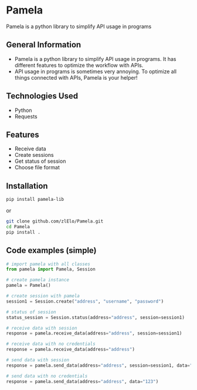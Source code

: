# Pamela
Pamela is a python library to simplify API usage in programs

## General Information
- Pamela is a python library to simplify API usage in programs. It has different features to optimize the workflow with APIs.
- API usage in programs is sometimes very annoying. To optimize all things connected with APIs, Pamela is your helper!
  
## Technologies Used
- Python
- Requests
  
## Features
- Receive data
- Create sessions
- Get status of session
- Choose file format

## Installation
```bash
pip install pamela-lib
```

or

```bash
git clone github.com/zlElo/Pamela.git
cd Pamela
pip install .
```

## Code examples (simple)
```py
# import pamela with all classes
from pamela import Pamela, Session

# create pamela instance
pamela = Pamela()

# create session with pamela
session1 = Session.create("address", "username", "password")

# status of session
status_session = Session.status(address="address", session=session1)

# receive data with session
response = pamela.receive_data(address="address", session=session1)

# receive data with no credentials
response = pamela.receive_data(address="address")

# send data with session
response = pamela.send_data(address="address", session=session1, data="123")

# send data with no credentials
response = pamela.send_data(address="address", data="123")
```
